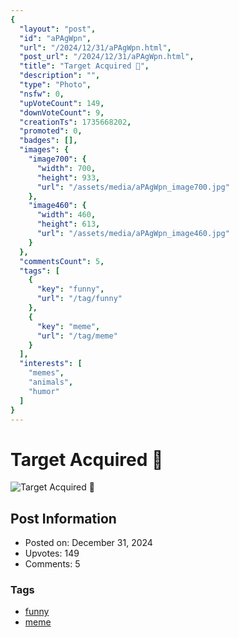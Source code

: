 ```yaml
---
{
  "layout": "post",
  "id": "aPAgWpn",
  "url": "/2024/12/31/aPAgWpn.html",
  "post_url": "/2024/12/31/aPAgWpn.html",
  "title": "Target Acquired 🎯",
  "description": "",
  "type": "Photo",
  "nsfw": 0,
  "upVoteCount": 149,
  "downVoteCount": 9,
  "creationTs": 1735668202,
  "promoted": 0,
  "badges": [],
  "images": {
    "image700": {
      "width": 700,
      "height": 933,
      "url": "/assets/media/aPAgWpn_image700.jpg"
    },
    "image460": {
      "width": 460,
      "height": 613,
      "url": "/assets/media/aPAgWpn_image460.jpg"
    }
  },
  "commentsCount": 5,
  "tags": [
    {
      "key": "funny",
      "url": "/tag/funny"
    },
    {
      "key": "meme",
      "url": "/tag/meme"
    }
  ],
  "interests": [
    "memes",
    "animals",
    "humor"
  ]
}
---
```


# Target Acquired 🎯

![Target Acquired 🎯](/assets/media/aPAgWpn_image700.jpg)

## Post Information

- Posted on: December 31, 2024
- Upvotes: 149
- Comments: 5

### Tags

- [funny](/tag/funny)
- [meme](/tag/meme)

